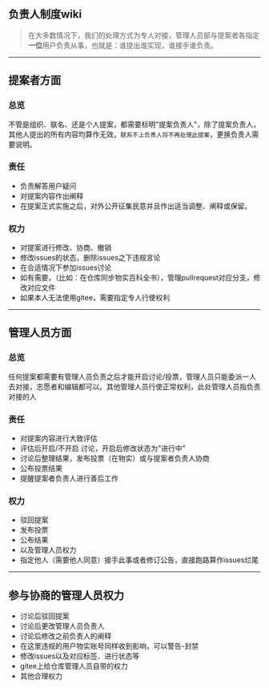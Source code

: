 ## 负责人制度wiki
> 在大多数情况下，我们的处理方式为专人对接，管理人员部与提案者各指定**一位**用户负责从事，也就是：谁提出谁实现，谁接手谁负责。

***
## 提案者方面

### 总览
不管是组织、联名、还是个人提案，都需要标明"提案负责人"，除了提案负责人，其他人提出的所有内容均算作无效。`联系不上负责人将不再处理此提案`，更换负责人需要说明。

### 责任
- 负责解答用户疑问
- 对提案内容作出阐释
- 在提案正式实施之后，对外公开征集民意并且作出适当调整、阐释或保留。

### 权力
- 对提案进行修改、协商、撤销
- 修改issues的状态，删除issues之下违规言论
- 在合适情况下参加issues讨论
- 如有需要，（比如：在仓库同步物实百科全书），管理pullrequest对应分支，修改对应文件
- 如果本人无法使用gitee，需要指定专人行使权利

***
## 管理人员方面

### 总览
任何提案都需要有管理人员负责之后才能开启讨论/投票，管理人员只能委派一人去对接，志愿者和编辑都可以。其他管理人员行使正常权利，此处管理人员指负责对接的人

### 责任
- 对提案内容进行大致评估
- 评估后开启/不开启 讨论，开启后修改状态为"进行中"
- 讨论后整理结果，发布投票（在物实）或与提案者负责人协商
- 公布投票结果
- 提醒提案者负责人进行善后工作

### 权力
- 驳回提案
- 发布投票
- 公布结果
- 以及管理人员权力
- 指定他人（需要他人同意）接手此事或者修订公告，直接跑路算作issues烂尾


***
## 参与协商的管理人员权力
- 讨论后驳回提案
- 讨论后更改管理人员负责人
- 讨论后修改之前负责人的阐释
- 在这里违规的用户物实账号同样收到影响，可以警告-封禁
- 修改issues以及对应标签、进行状态等
- gitee上给仓库管理人员自带的权力
- 其他合理权力